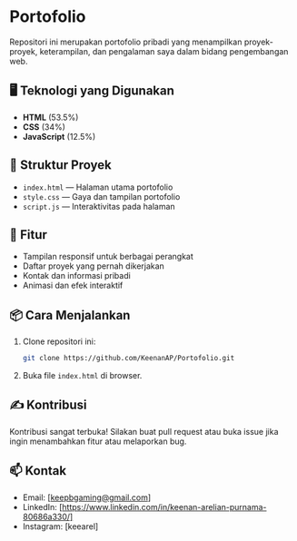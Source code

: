 # Portofolio

Repositori ini merupakan portofolio pribadi yang menampilkan proyek-proyek, keterampilan, dan pengalaman saya dalam bidang pengembangan web.

## 🖥️ Teknologi yang Digunakan

- **HTML** (53.5%)
- **CSS** (34%)
- **JavaScript** (12.5%)

## 📂 Struktur Proyek

- `index.html` — Halaman utama portofolio
- `style.css` — Gaya dan tampilan portofolio
- `script.js` — Interaktivitas pada halaman

## 🚀 Fitur

- Tampilan responsif untuk berbagai perangkat
- Daftar proyek yang pernah dikerjakan
- Kontak dan informasi pribadi
- Animasi dan efek interaktif

## 📦 Cara Menjalankan

1. Clone repositori ini:
   ```bash
   git clone https://github.com/KeenanAP/Portofolio.git
   ```
2. Buka file `index.html` di browser.

## ✍️ Kontribusi

Kontribusi sangat terbuka! Silakan buat pull request atau buka issue jika ingin menambahkan fitur atau melaporkan bug.

## 📫 Kontak

- Email: [keepbgaming@gmail.com]
- LinkedIn: [https://www.linkedin.com/in/keenan-arelian-purnama-80686a330/]
- Instagram: [keearel]
